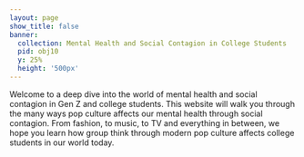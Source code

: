 ```yaml
---
layout: page
show_title: false
banner:
  collection: Mental Health and Social Contagion in College Students
  pid: obj10
  y: 25%
  height: '500px'
---
```

Welcome to a deep dive into the world of mental health and social contagion in Gen Z and college students. This website will walk you through the many ways pop culture affects our mental health through social contagion. From fashion, to music, to TV and everything in between, we hope you learn how group think through modern pop culture affects college students in our world today.
